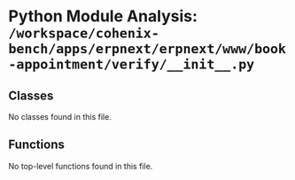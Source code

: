 # Python Module Analysis: `/workspace/cohenix-bench/apps/erpnext/erpnext/www/book-appointment/verify/__init__.py`

## Classes

No classes found in this file.


## Functions

No top-level functions found in this file.
